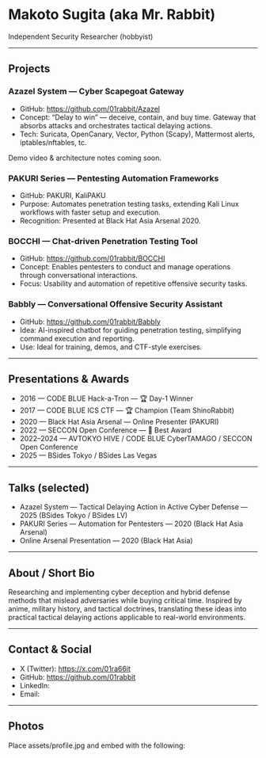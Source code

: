 # Makoto Sugita (aka Mr. Rabbit)

Independent Security Researcher (hobbyist)

---

## Projects

### Azazel System — Cyber Scapegoat Gateway

- GitHub: https://github.com/01rabbit/Azazel
- Concept: “Delay to win” — deceive, contain, and buy time. Gateway that absorbs attacks and orchestrates tactical delaying actions.
- Tech: Suricata, OpenCanary, Vector, Python (Scapy), Mattermost alerts, iptables/nftables, tc.

Demo video & architecture notes coming soon.

### PAKURI Series — Pentesting Automation Frameworks

- GitHub: PAKURI, KaliPAKU
- Purpose: Automates penetration testing tasks, extending Kali Linux workflows with faster setup and execution.
- Recognition: Presented at Black Hat Asia Arsenal 2020.

### BOCCHI — Chat-driven Penetration Testing Tool

- GitHub: https://github.com/01rabbit/BOCCHI
- Concept: Enables pentesters to conduct and manage operations through conversational interactions.
- Focus: Usability and automation of repetitive offensive security tasks.

### Babbly — Conversational Offensive Security Assistant

- GitHub: https://github.com/01rabbit/Babbly
- Idea: AI-inspired chatbot for guiding penetration testing, simplifying command execution and reporting.
- Use: Ideal for training, demos, and CTF-style exercises.

---

## Presentations & Awards

- 2016 — CODE BLUE Hack-a-Tron — 🏆 Day-1 Winner
- 2017 — CODE BLUE ICS CTF — 🏆 Champion (Team ShinoRabbit)
- 2020 — Black Hat Asia Arsenal — Online Presenter (PAKURI)
- 2022 — SECCON Open Conference — 🥇 Best Award
- 2022–2024 — AVTOKYO HIVE / CODE BLUE CyberTAMAGO / SECCON Open Conference
- 2025 — BSides Tokyo / BSides Las Vegas

---

## Talks (selected)

- Azazel System — Tactical Delaying Action in Active Cyber Defense — 2025 (BSides Tokyo / BSides LV)
- PAKURI Series — Automation for Pentesters — 2020 (Black Hat Asia Arsenal)
- Online Arsenal Presentation — 2020 (Black Hat Asia)

---

## About / Short Bio

Researching and implementing cyber deception and hybrid defense methods that mislead adversaries while buying critical time. Inspired by anime, military history, and tactical doctrines, translating these ideas into practical tactical delaying actions applicable to real-world environments.

---

## Contact & Social

- X (Twitter): https://x.com/01ra66it
- GitHub: https://github.com/01rabbit
- LinkedIn: 
- Email: 

---

## Photos

Place assets/profile.jpg and embed with the following:
